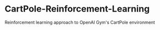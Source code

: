 # CartPole-Reinforcement-Learning
Reinforcement learning approach to OpenAI Gym's CartPole environment
